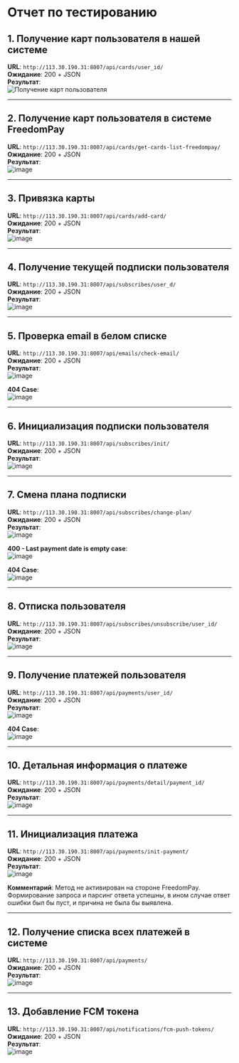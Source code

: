 # Отчет по тестированию

## 1. Получение карт пользователя в нашей системе
**URL**: `http://113.30.190.31:8007/api/cards/user_id/`  
**Ожидание**: 200 + JSON  
**Результат**:  
![Получение карт пользователя](https://github.com/user-attachments/assets/1e0c3ef0-8cc3-4e8f-9f05-a4f456c21437)

---

## 2. Получение карт пользователя в системе FreedomPay
**URL**: `http://113.30.190.31:8007/api/cards/get-cards-list-freedompay/`  
**Ожидание**: 200 + JSON  
**Результат**:  
![image](https://github.com/user-attachments/assets/23d04365-8c21-49ec-9d5e-f6a7684c0948)


---

## 3. Привязка карты
**URL**: `http://113.30.190.31:8007/api/cards/add-card/`  
**Ожидание**: 200 + JSON  
**Результат**:  
![image](https://github.com/user-attachments/assets/fc5bab3b-069f-402d-99ea-74fd4da8b2e2)


---

## 4. Получение текущей подписки пользователя
**URL**: `http://113.30.190.31:8007/api/subscribes/user_d/`  
**Ожидание**: 200 + JSON  
**Результат**:  
![image](https://github.com/user-attachments/assets/17c6e18e-a9b3-4fcb-ad13-9998dc42226d)


---

## 5. Проверка email в белом списке
**URL**: `http://113.30.190.31:8007/api/emails/check-email/`  
**Ожидание**: 200 + JSON  
**Результат**:  
![image](https://github.com/user-attachments/assets/6e8d5842-beb0-4fdd-bc9a-6d51c11c100c)

**404 Case**:  
![image](https://github.com/user-attachments/assets/18b0cf37-ad43-4e1c-8bfe-8637bade46f3)


---

## 6. Инициализация подписки пользователя
**URL**: `http://113.30.190.31:8007/api/subscribes/init/`  
**Ожидание**: 200 + JSON  
**Результат**:  
![image](https://github.com/user-attachments/assets/9938eca1-3032-44be-9784-9b7af26152f9)


---

## 7. Смена плана подписки
**URL**: `http://113.30.190.31:8007/api/subscribes/change-plan/`  
**Ожидание**: 200 + JSON  
**Результат**:  
![image](https://github.com/user-attachments/assets/1618854f-3ceb-4f2c-9ecb-e6a909774f4e)

**400 - Last payment date is empty case**:  
![image](https://github.com/user-attachments/assets/2dd314de-e355-46a8-ad23-531eb867df4b)

**404 Case**:  
![image](https://github.com/user-attachments/assets/22eca0ad-80b8-496d-9ba6-12e502e1067a)


---

## 8. Отписка пользователя
**URL**: `http://113.30.190.31:8007/api/subscribes/unsubscribe/user_id/`  
**Ожидание**: 200 + JSON  
**Результат**:  
![image](https://github.com/user-attachments/assets/a3c1b507-0c14-4e7b-b941-0288e7a00ffb)


---

## 9. Получение платежей пользователя
**URL**: `http://113.30.190.31:8007/api/payments/user_id/`  
**Ожидание**: 200 + JSON  
**Результат**:  
![image](https://github.com/user-attachments/assets/c93d6492-6c2d-4ad7-a5e6-1f2850f05ad1)
 
**404 Case**:  
![image](https://github.com/user-attachments/assets/4dba5cb3-e289-4af2-90ae-dcb0ddecaeeb)


---

## 10. Детальная информация о платеже
**URL**: `http://113.30.190.31:8007/api/payments/detail/payment_id/`  
**Ожидание**: 200 + JSON  
**Результат**:  
![image](https://github.com/user-attachments/assets/c742bc22-7d6b-4b6c-8ebc-9226806e2017)


---

## 11. Инициализация платежа
**URL**: `http://113.30.190.31:8007/api/payments/init-payment/`  
**Ожидание**: 200 + JSON  
**Результат**:  
![image](https://github.com/user-attachments/assets/10a71dbd-0307-42ca-8b9e-3e059ba470f7)
  
**Комментарий**: Метод не активирован на стороне FreedomPay. Формирование запроса и парсинг ответа успешны, в ином случае ответ ошибки был бы пуст, и причина не была бы выявлена.

---

## 12. Получение списка всех платежей в системе
**URL**: `http://113.30.190.31:8007/api/payments/`  
**Ожидание**: 200 + JSON  
**Результат**:  
![image](https://github.com/user-attachments/assets/3cdac12a-d6ab-457e-9adf-297052efcaf1)


---

## 13. Добавление FCM токена
**URL**: `http://113.30.190.31:8007/api/notifications/fcm-push-tokens/`  
**Ожидание**: 200 + JSON  
**Результат**:  
![image](https://github.com/user-attachments/assets/082ed8c6-ca99-4d68-a0a1-708f527e2ae1)

